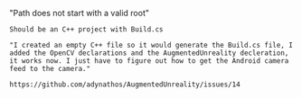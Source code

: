 
"Path does not start with a valid root"

	Should be an C++ project with Build.cs

	"I created an empty C++ file so it would generate the Build.cs file, I added the OpenCV declarations and the AugmentedUnreality decleration, it works now. I just have to figure out how to get the Android camera feed to the camera."

	https://github.com/adynathos/AugmentedUnreality/issues/14
